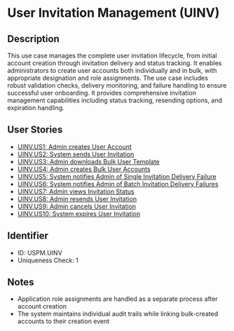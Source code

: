 # User Invitation Management (UINV)

## Description
This use case manages the complete user invitation lifecycle, from initial account creation through invitation delivery and status tracking. It enables administrators to create user accounts both individually and in bulk, with appropriate designation and role assignments. The use case includes robust validation checks, delivery monitoring, and failure handling to ensure successful user onboarding. It provides comprehensive invitation management capabilities including status tracking, resending options, and expiration handling.

## User Stories
- [UINV.US1: Admin creates User Account](./user-stories.md#user-story-uinvus1)
- [UINV.US2: System sends User Invitation](./user-stories.md#user-story-uinvus2)
- [UINV.US3: Admin downloads Bulk User Template](./user-stories.md#user-story-uinvus3)
- [UINV.US4: Admin creates Bulk User Accounts](./user-stories.md#user-story-uinvus4)
- [UINV.US5: System notifies Admin of Single Invitation Delivery Failure](./user-stories.md#user-story-uinvus5)
- [UINV.US6: System notifies Admin of Batch Invitation Delivery Failures](./user-stories.md#user-story-uinvus6)
- [UINV.US7: Admin views Invitation Status](./user-stories.md#user-story-uinvus7)
- [UINV.US8: Admin resends User Invitation](./user-stories.md#user-story-uinvus8)
- [UINV.US9: Admin cancels User Invitation](./user-stories.md#user-story-uinvus9)
- [UINV.US10: System expires User Invitation](./user-stories.md#user-story-uinvus10)

## Identifier
- ID: USPM.UINV
- Uniqueness Check: 1

## Notes
- Application role assignments are handled as a separate process after account creation
- The system maintains individual audit trails while linking bulk-created accounts to their creation event